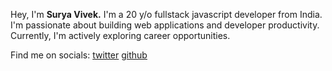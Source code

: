 Hey, I'm **Surya Vivek.** I'm a 20 y/o fullstack javascript developer from India.
I'm passionate about building web applications and developer productivity.
Currently, I'm actively exploring career opportunities.

Find me on socials:
<a href="https://twitter.com/thesuryavivek" target="_blank">twitter</a>
<a href="https://github.com/thesuryavivek" target="_blank">github</a>

